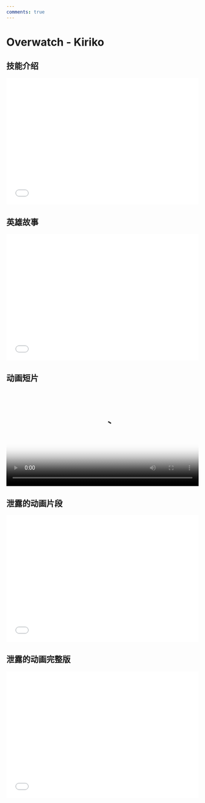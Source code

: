 ```yaml
---
comments: true
---
```

# Overwatch - Kiriko
<style>
.bilibili {
    position: relative;
    overflow: hidden;
    padding-top: 66%;
}
.bilibili iframe{
    position: absolute;
    top: 0;
    left: 0;
    width: 100%;
    height: 100%;
    border: 0;
}
</style>

## 技能介绍
<div class = "bilibili">
    <iframe src="//player.bilibili.com/player.html?aid=900571561&bvid=BV1QP4y1d7cY&cid=833765097&page=1" scrolling="no" border="0" frameborder="no" framespacing="0" allowfullscreen="true"> </iframe>  
</div>

## 英雄故事
<div class = "bilibili">
    <iframe src="//player.bilibili.com/player.html?aid=388298164&bvid=BV1Cd4y1B7pA&cid=838971381&page=1" scrolling="no" border="0" frameborder="no" framespacing="0" allowfullscreen="true"> </iframe>
</div>

## 动画短片
<div style="text-align: center;">
<video controls="controls" poster="https://overwatch.nosdn.127.net/a/images/2022/10/4/9025a88ca657e39d35c411a8f52e6a7a.png" preload="auto" src="https://blz-videos.nosdn.127.net/1/OverWatch/AnimatedShots/Overwatch_Animated_Short_Kiriko_v2_CADPA.mp4" style="width:100%">&nbsp;</video>
</div>

## 泄露的动画片段
<div class = "bilibili">
    <iframe src="//player.bilibili.com/player.html?aid=430287165&bvid=BV1fG411G7rQ&cid=828174031&page=1" scrolling="no" border="0" frameborder="no" framespacing="0" allowfullscreen="true"> </iframe>
</div>

## 泄露的动画完整版
<div class = "bilibili">
    <iframe src="//player.bilibili.com/player.html?aid=345467621&bvid=BV16d4y137Nr&cid=830174561&page=1" scrolling="no" border="0" frameborder="no" framespacing="0" allowfullscreen="true"> </iframe>
</div>
